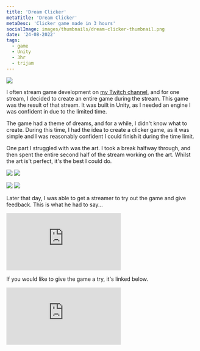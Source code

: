 ```yaml
---
title: 'Dream Clicker'
metaTitle: 'Dream Clicker'
metaDesc: 'Clicker game made in 3 hours'
socialImage: images/thumbnails/dream-clicker-thumbnail.png
date: '24-08-2022'
tags:
  - game
  - Unity
  - 3hr
  - trijam
---
```


<img src="/images/thumbnails/dream-clicker-thumbnail.png" class="w-5/6 mx-auto"></img>

I often stream game development on <a href="https://ermil.me/twitch" target="_blank">my Twitch channel</a>, and for one stream, I decided to create an entire game during the stream. This game was the result of that stream. It was built in Unity, as I needed an engine I was confident in due to the limited time.

The game had a theme of dreams, and for a while, I didn't know what to create. During this time, I had the idea to create a clicker game, as it was simple and I was reasonably confident I could finish it during the time limit.

One part I struggled with was the art. I took a break halfway through, and then spent the entire second half of the stream working on the art. Whilst the art is't perfect, it's the best I could do.

<img src="/images/dreamclicker/BigDream.png" class="mx-auto"></img>
<img src="/images/dreamclicker/DreamCatcher.png" class="mx-auto"></img>

<img src="/images/dreamclicker/DreamClouds.png" class="mx-auto"></img>
<img src="/images/dreamclicker/DreamMachine.png" class="mx-auto"></img>

Later that day, I was able to get a streamer to try out the game and give feedback. This is what he had to say...

<iframe class="w-5/6 mx-auto" style="aspect-ratio: 16 / 9;" src="https://www.youtube-nocookie.com/embed/UNhlMHoadiw?&rel=0&iv_load_policy=3" frameborder="0" allowfullscreen></iframe>

If you would like to give the game a try, it's linked below.

<iframe class="w-5/6 mx-auto" frameborder="0" src="https://itch.io/embed/1651438?border_width=0"><a href="https://ermilburn02.itch.io/dream-clicker">Dream Clicker by ERmilburn02</a></iframe>

